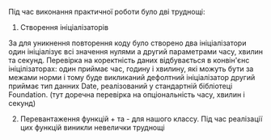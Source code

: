 Під час виконання практичної роботи було дві труднощі:

1. Створення ініціалізаторів

За для уникнення повторення коду було створено два ініціалізатори один ініціалізує всі значення нулями а другий параметрами часу, хвилин та секунд. Перевірка на коректність даних відбувається в конвін'єнс ініцілізаторах:
    один приймає час, годину і хвилину, які можуть бути за межами норми  і тому буде викликаний дефолтний ініціалізатор
    другий приймає тип данних Date, реалізований у стандартній бібліотеці Foundation. (тут доречна перевірка на опціональність часу, хвилин і секунд)

2.  Перевантаження функцій + та - для нашого классу. Під час реалізації цих функцій виникли невелички  труднощі
